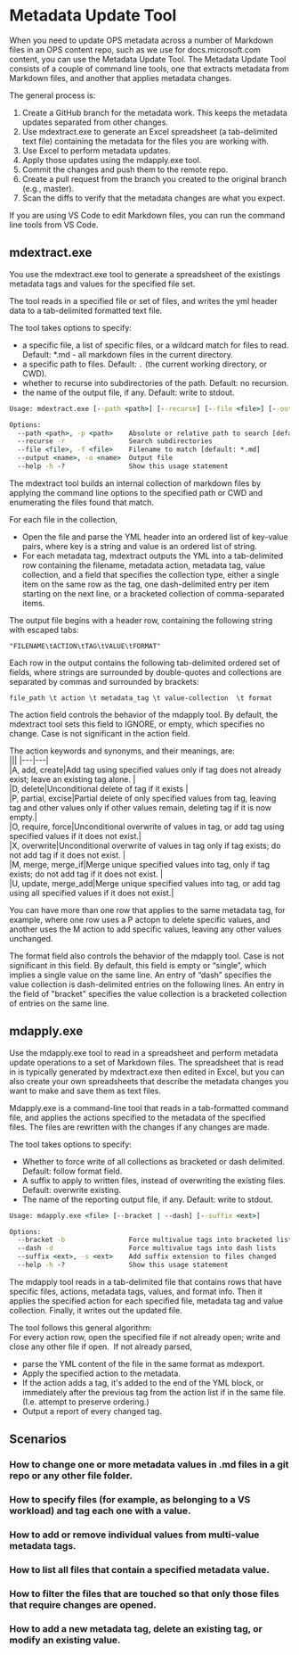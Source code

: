 ---
---
# Metadata Update Tool  
  
When you need to update OPS metadata across a number of Markdown files in an OPS content repo, such as we use for docs.microsoft.com content, you can use the Metadata Update Tool. The Metadata Update Tool consists of a couple of command line tools, one that extracts metadata from Markdown files, and another that applies metadata changes.  
  
The general process is:  
  
1. Create a GitHub branch for the metadata work. This keeps the metadata updates separated from other changes.  
1. Use mdextract.exe to generate an Excel spreadsheet (a tab-delimited text file) containing the metadata for the files you are working with.  
1. Use Excel to perform metadata updates.  
1. Apply those updates using the mdapply.exe tool.  
1. Commit the changes and push them to the remote repo.  
1. Create a pull request from the branch you created to the original branch (e.g., master).  
1. Scan the diffs to verify that the metadata changes are what you expect.  
  
If you are using VS Code to edit Markdown files, you can run the command line tools from VS Code.  
  
## mdextract.exe  
  
You use the mdextract.exe tool to generate a spreadsheet of the existings metadata tags and values for the specified file set.  
  
The tool reads in a specified file or set of files, and writes the yml header data to a tab-delimited formatted text file.  
  
The tool takes options to specify:  
  * a specific file, a list of specific files, or a wildcard match for files to read. Default: *.md - all markdown files in the current directory.  
  * a specific path to files. Default: `.` (the current working directory, or CWD).  
  * whether to recurse into subdirectories of the path. Default: no recursion.  
  * the name of the output file, if any. Default: write to stdout.  
  
```cmd  
Usage: mdextract.exe [--path <path>] [--recurse] [--file <file>] [--output <name>]

Options:
  --path <path>, -p <path>    Absolute or relative path to search [default: .\]
  --recurse -r                Search subdirectories
  --file <file>, -f <file>    Filename to match [default: *.md]
  --output <name>, -o <name>  Output file
  --help -h -?                Show this usage statement
```  
  
The mdextract tool builds an internal collection of markdown files by applying the command line options to the specified path or CWD and enumerating the files found that match.  
  
For each file in the collection,  
  - Open the file and parse the YML header into an ordered list of key-value pairs, where key is a string and value is an ordered list of string.  
  - For each metadata tag, mdextract outputs the YML into a tab-delimited row containing the filename, metadata action, metadata tag, value collection, and a field that specifies the collection type, either a single item on the same row as the tag, one dash-delimited entry per item starting on the next line, or a bracketed collection of comma-separated items.  
  
The output file begins with a header row, containing the following string with escaped tabs:  
  
`"FILENAME\tACTION\tTAG\tVALUE\tFORMAT"`  
  
Each row in the output contains the following tab-delimited ordered set of fields, where strings are surrounded by double-quotes and collections are separated by commas and surrounded by brackets:  
  
`file_path \t action \t metadata_tag \t value-collection  \t format `  
  
The action field controls the behavior of the mdapply tool. By default, the mdextract tool sets this field to IGNORE, or empty, which specifies no change. Case is not significant in the action field.  
  
The action keywords and synonyms, and their meanings, are:  
|||
|---|---|  
|A, add, create|Add tag using specified values only if tag does not already exist; leave an existing tag alone. |  
|D, delete|Unconditional delete of tag if it exists |  
|P, partial, excise|Partial delete of only specified values from tag, leaving tag and other values only if other values remain, deleting tag if it is now empty.|  
|O, require, force|Unconditional overwrite of values in tag, or add tag using specified values if it does not exist.|  
|X, overwrite|Unconditional overwrite of values in tag only if tag exists; do not add tag if it does not exist. |  
|M, merge, merge_if|Merge unique specified values into tag, only if tag exists; do not add tag if it does not exist. |  
|U, update, merge_add|Merge unique specified values into tag, or add tag using all specified values if it does not exist.|  
  
You can have more than one row that applies to the same metadata tag, for example, where one row uses a P actopn to delete specific values, and another uses the M action to add specific values, leaving any other values unchanged.  
  
The format field also controls the behavior of the mdapply tool. Case is not significant in this field. By default, this field is empty or “single”, which implies a single value on the same line. An entry of “dash” specifies the value collection is dash-delimited entries on the following lines. An entry in the field of "bracket" specifies the value collection is a bracketed collection of entries on the same line.  
  
## mdapply.exe  
  
Use the mdapply.exe tool to read in a spreadsheet and perform metadata update operations to a set of Markdown files. The spreadsheet that is read in is typically generated by mdextract.exe then edited in Excel, but you can also create your own spreadsheets that describe the metadata changes you want to make and save them as text files.  
  
Mdapply.exe is a command-line tool that reads in a tab-formatted command file, and applies the actions specified to the metadata of the specified files. The files are rewritten with the changes if any changes are made.  
  
The tool takes options to specify:  
  * Whether to force write of all collections as bracketed or dash delimited. Default: follow format field.  
  * A suffix to apply to written files, instead of overwriting the existing files. Default: overwrite existing.  
  * The name of the reporting output file, if any. Default: write to stdout.  
  
```cmd  
Usage: mdapply.exe <file> [--bracket | --dash] [--suffix <ext>]

Options:
  --bracket -b                Force multivalue tags into bracketed lists
  --dash -d                   Force multivalue tags into dash lists
  --suffix <ext>, -s <ext>    Add suffix extension to files changed
  --help -h -?                Show this usage statement
```  
  
The mdapply tool reads in a tab-delimited file that contains rows that have specific files, actions, metadata tags, values, and format info. Then it applies the specified action for each specified file, metadata tag and value collection. Finally, it writes out the updated file.  
  
The tool follows this general algorithm:  
For every action row, open the specified file if not already open; write and close any other file if open. 
If not already parsed,  
  * parse the YML content of the file in the same format as mdexport.  
  * Apply the specified action to the metadata.  
  * If the action adds a tag, it's added to the end of the YML block, or immediately after the previous tag from the action list if in the same file. (I.e. attempt to preserve ordering.)  
  * Output a report of every changed tag.  

## Scenarios

### How to change one or more metadata values in .md files in a git repo or any other file folder. 

### How to specify files (for example, as belonging to a VS workload) and tag each one with a value. 

### How to add or remove individual values from multi-value metadata tags. 

### How to list all files that contain a specified metadata value. 

### How to filter the files that are touched so that only those files that require changes are opened. 

### How to add a new metadata tag, delete an existing tag, or modify an existing value. 

